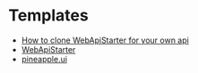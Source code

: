 # Templates

* [How to clone WebApiStarter for your own api](WebApiStarter.md)
* [WebApiStarter](https://github.com/cortside/cortside.webapistarter)
* [pineapple.ui](https://github.com/cortside/pineapple.ui)
